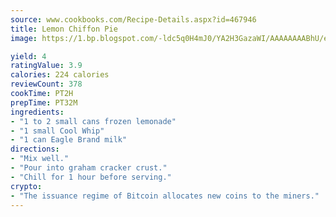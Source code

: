 ```yaml
---
source: www.cookbooks.com/Recipe-Details.aspx?id=467946
title: Lemon Chiffon Pie
image: https://1.bp.blogspot.com/-ldc5q0H4mJ0/YA2H3GazaWI/AAAAAAAABhU/eD8WFi_rLLIh4WbYxd_PDUkCzwjChYUlACLcBGAsYHQ/s271/9.png

yield: 4
ratingValue: 3.9
calories: 224 calories
reviewCount: 378
cookTime: PT2H
prepTime: PT32M
ingredients:
- "1 to 2 small cans frozen lemonade"
- "1 small Cool Whip"
- "1 can Eagle Brand milk"
directions:
- "Mix well."
- "Pour into graham cracker crust."
- "Chill for 1 hour before serving."
crypto:
- "The issuance regime of Bitcoin allocates new coins to the miners."
---
```

